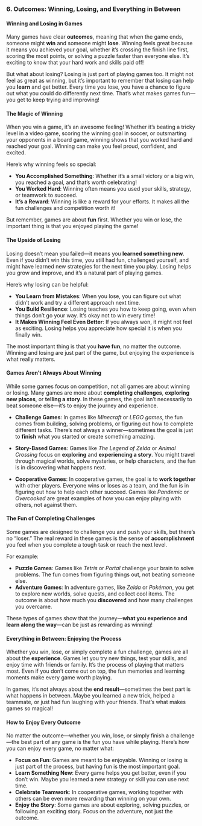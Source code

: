 ### 6. **Outcomes: Winning, Losing, and Everything in Between**

#### Winning and Losing in Games
Many games have clear **outcomes**, meaning that when the game ends, someone might **win** and someone might **lose**. Winning feels great because it means you achieved your goal, whether it’s crossing the finish line first, scoring the most points, or solving a puzzle faster than everyone else. It’s exciting to know that your hard work and skills paid off!

But what about losing? Losing is just part of playing games too. It might not feel as great as winning, but it’s important to remember that losing can help you **learn** and get better. Every time you lose, you have a chance to figure out what you could do differently next time. That’s what makes games fun—you get to keep trying and improving!

#### The Magic of Winning
When you win a game, it’s an awesome feeling! Whether it’s beating a tricky level in a video game, scoring the winning goal in soccer, or outsmarting your opponents in a board game, winning shows that you worked hard and reached your goal. Winning can make you feel proud, confident, and excited.

Here’s why winning feels so special:
- **You Accomplished Something**: Whether it’s a small victory or a big win, you reached a goal, and that’s worth celebrating!
- **You Worked Hard**: Winning often means you used your skills, strategy, or teamwork to succeed.
- **It’s a Reward**: Winning is like a reward for your efforts. It makes all the fun challenges and competition worth it!

But remember, games are about **fun** first. Whether you win or lose, the important thing is that you enjoyed playing the game!

#### The Upside of Losing
Losing doesn’t mean you failed—it means you **learned something new**. Even if you didn’t win this time, you still had fun, challenged yourself, and might have learned new strategies for the next time you play. Losing helps you grow and improve, and it’s a natural part of playing games.

Here’s why losing can be helpful:
- **You Learn from Mistakes**: When you lose, you can figure out what didn’t work and try a different approach next time.
- **You Build Resilience**: Losing teaches you how to keep going, even when things don’t go your way. It’s okay not to win every time!
- **It Makes Winning Feel Even Better**: If you always won, it might not feel as exciting. Losing helps you appreciate how special it is when you finally win.

The most important thing is that you **have fun**, no matter the outcome. Winning and losing are just part of the game, but enjoying the experience is what really matters.

#### Games Aren’t Always About Winning
While some games focus on competition, not all games are about winning or losing. Many games are more about **completing challenges**, **exploring new places**, or **telling a story**. In these games, the goal isn’t necessarily to beat someone else—it’s to enjoy the journey and experience.

- **Challenge Games**: In games like *Minecraft* or *LEGO games*, the fun comes from building, solving problems, or figuring out how to complete different tasks. There’s not always a winner—sometimes the goal is just to **finish** what you started or create something amazing.
  
- **Story-Based Games**: Games like *The Legend of Zelda* or *Animal Crossing* focus on **exploring** and **experiencing a story**. You might travel through magical worlds, solve mysteries, or help characters, and the fun is in discovering what happens next.

- **Cooperative Games**: In cooperative games, the goal is to **work together** with other players. Everyone wins or loses as a team, and the fun is in figuring out how to help each other succeed. Games like *Pandemic* or *Overcooked* are great examples of how you can enjoy playing with others, not against them.

#### The Fun of Completing Challenges
Some games are designed to challenge you and push your skills, but there’s no “loser.” The real reward in these games is the sense of **accomplishment** you feel when you complete a tough task or reach the next level.

For example:
- **Puzzle Games**: Games like *Tetris* or *Portal* challenge your brain to solve problems. The fun comes from figuring things out, not beating someone else.
- **Adventure Games**: In adventure games, like *Zelda* or *Pokémon*, you get to explore new worlds, solve quests, and collect cool items. The outcome is about how much you **discovered** and how many challenges you overcame.

These types of games show that the journey—**what you experience and learn along the way**—can be just as rewarding as winning!

#### Everything in Between: Enjoying the Process
Whether you win, lose, or simply complete a fun challenge, games are all about the **experience**. Games let you try new things, test your skills, and enjoy time with friends or family. It’s the process of playing that matters most. Even if you don’t come out on top, the fun memories and learning moments make every game worth playing.

In games, it’s not always about the **end result**—sometimes the best part is what happens in between. Maybe you learned a new trick, helped a teammate, or just had fun laughing with your friends. That’s what makes games so magical!

#### How to Enjoy Every Outcome
No matter the outcome—whether you win, lose, or simply finish a challenge—the best part of any game is the fun you have while playing. Here’s how you can enjoy every game, no matter what:

- **Focus on Fun**: Games are meant to be enjoyable. Winning or losing is just part of the process, but having fun is the most important goal.
- **Learn Something New**: Every game helps you get better, even if you don’t win. Maybe you learned a new strategy or skill you can use next time.
- **Celebrate Teamwork**: In cooperative games, working together with others can be even more rewarding than winning on your own.
- **Enjoy the Story**: Some games are about exploring, solving puzzles, or following an exciting story. Focus on the adventure, not just the outcome.